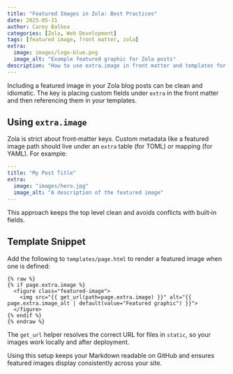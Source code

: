 ```yaml
---
title: "Featured Images in Zola: Best Practices"
date: 2025-05-31
author: Carey Balboa
categories: [Zola, Web Development]
tags: [featured image, front matter, zola]
extra:
  image: images/logo-blue.png
  image_alt: "Example featured graphic for Zola posts"
description: "How to use extra.image in front matter and templates for clean featured images in Zola."
---
```


Including a featured image in your Zola blog posts can be clean and idiomatic. The key is placing custom fields under `extra` in the front matter and then referencing them in your templates.

## Using `extra.image`

Zola is strict about front‑matter keys. Custom metadata like a featured image path should live under an `extra` table (for TOML) or mapping (for YAML). For example:

```yaml
---
title: "My Post Title"
extra:
  image: "images/hero.jpg"
  image_alt: "A description of the featured image"
---
```

This approach keeps the top level clean and avoids conflicts with built‑in fields.

## Template Snippet

Add the following to `templates/page.html` to render a featured image when one is defined:

```jinja
{% raw %}
{% if page.extra.image %}
  <figure class="featured-image">
    <img src="{{ get_url(path=page.extra.image) }}" alt="{{ page.extra.image_alt | default(value="Featured graphic") }}">
  </figure>
{% endif %}
{% endraw %}
```

The `get_url` helper resolves the correct URL for files in `static`, so your images work locally and after deployment.

Using this setup keeps your Markdown readable on GitHub and ensures featured images display consistently across your site.
